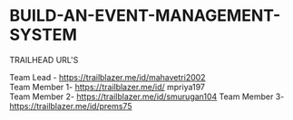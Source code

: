 # BUILD-AN-EVENT-MANAGEMENT-SYSTEM

TRAILHEAD URL'S

Team Lead -       https://trailblazer.me/id/mahavetri2002  
Team Member 1-    https://trailblazer.me/id/ mpriya197  
Team Member 2-    https://trailblazer.me/id/smurugan104 
Team Member 3-    https://trailblazer.me/id/prems75
